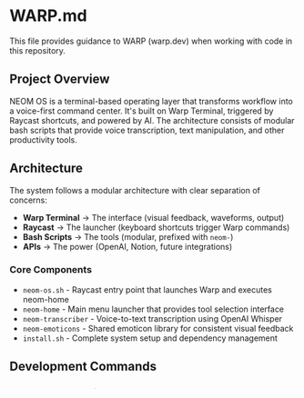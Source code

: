 # WARP.md

This file provides guidance to WARP (warp.dev) when working with code in this repository.

## Project Overview

NEOM OS is a terminal-based operating layer that transforms workflow into a voice-first command center. It's built on Warp Terminal, triggered by Raycast shortcuts, and powered by AI. The architecture consists of modular bash scripts that provide voice transcription, text manipulation, and other productivity tools.

## Architecture

The system follows a modular architecture with clear separation of concerns:

- **Warp Terminal** → The interface (visual feedback, waveforms, output)
- **Raycast** → The launcher (keyboard shortcuts trigger Warp commands)  
- **Bash Scripts** → The tools (modular, prefixed with `neom-`)
- **APIs** → The power (OpenAI, Notion, future integrations)

### Core Components

- `neom-os.sh` - Raycast entry point that launches Warp and executes neom-home
- `neom-home` - Main menu launcher that provides tool selection interface
- `neom-transcriber` - Voice-to-text transcription using OpenAI Whisper
- `neom-emoticons` - Shared emoticon library for consistent visual feedback
- `install.sh` - Complete system setup and dependency management

## Development Commands

### Setup and Installation
```bash
# Install NEOM OS and all dependencies
./install.sh

# Make scripts executable (if needed)
chmod +x neom-home neom-transcriber neom-os.sh neom-welcome install.sh

# Set up environment variables
export NEOM_OS_HOME="$(pwd)"
export PATH="$NEOM_OS_HOME:$PATH"
export OPENAI_API_KEY="your-api-key"
```

### Testing
```bash
# Test bash script syntax for all core scripts
bash -n neom-home && bash -n neom-transcriber && bash -n neom-os.sh && bash -n install.sh

# Run the GitHub Actions test suite locally (requires act or manual execution)
# Tests include: syntax validation, file permissions, directory structure, audio files

# Test individual components
./neom-home          # Test main menu
./neom-transcriber   # Test voice transcription (requires OPENAI_API_KEY)
```

### Development Tools
```bash
# Create recordings directory
mkdir -p recordings

# Launch NEOM OS
./neom-home

# Test Raycast integration (requires Raycast installed)
open -a Raycast
# Then trigger the imported neom-os.sh command
```

## File Structure & Key Patterns

### Script Naming Convention
All NEOM OS tools are prefixed with `neom-` and follow consistent patterns:
- `neom-home` - Main launcher
- `neom-transcriber` - Voice transcription tool  
- `neom-textart` - Text styling (coming soon)
- `neom-emoticons` - Shared emoticon library

### Color System
Scripts use consistent ANSI color coding:
- Matrix Green `#00FF41` → Active processes
- Purple `#875BE1` → artsea signature & neom-transcriber branding
- Blue `#0066CC` → Links and folders
- Cyan `#00FFFF` → neom-textart branding  
- Yellow `#FFE81F` → Information
- Gray → Footer/secondary information

### Directory Structure
- `/docs/` - Documentation and version management
- `/sounds/` - Audio feedback files (start, stop, thinking, complete)
- `/recordings/` - Temporary audio recordings (auto-created)
- `/backups/` - Script backups and previous versions
- `/updates/` - Version update documentation
- `/.github/` - GitHub Actions workflows and issue templates

## Dependencies & Requirements

### System Requirements
- macOS 10.15+
- Warp Terminal
- Raycast
- Homebrew

### Package Dependencies
- SoX (audio processing): `brew install sox`
- jq (JSON processing): `brew install jq` 
- OpenAI API key for transcription services

### Environment Variables
- `NEOM_OS_HOME` - Path to NEOM OS installation directory
- `OPENAI_API_KEY` - Required for neom-transcriber functionality
- `PATH` - Must include NEOM_OS_HOME for global script access

## Integration Points

### Raycast Integration
- Import `neom-os.sh` as a Raycast script command
- Configure keyboard shortcut for instant access
- Script uses AppleScript to activate Warp and execute commands

### Warp Terminal Integration  
- Scripts designed specifically for Warp's terminal interface
- Utilizes Warp's visual feedback capabilities (waveforms, colors)
- All output formatted for terminal display with proper ANSI codes

### OpenAI API Integration
- neom-transcriber uses Whisper API for voice-to-text
- Handles API errors gracefully with user-friendly messages
- Supports audio files up to 10 minutes in length

## Development Guidelines

### Error Handling
- All scripts include comprehensive error checking
- API failures provide actionable error messages
- File operations validate success before proceeding
- Missing dependencies trigger helpful installation guidance

### User Experience Patterns
- Consistent visual branding across all tools
- Audio feedback for state changes (when audio files present)
- Clear loading states during processing
- Clipboard integration for seamless workflow

### Modular Design
- Each tool is self-contained and executable independently
- Shared functionality isolated in neom-emoticons library
- Configuration centralized in environment variables
- Clean separation between UI, logic, and external API calls

## Testing Strategy

The project uses GitHub Actions for automated testing with the following validations:
- Bash syntax checking for all scripts
- File permission verification (executable status)
- Directory structure validation
- Required file existence checks (README, LICENSE, audio files)
- Dependency installation testing on macOS

When contributing, ensure all scripts pass syntax validation and maintain executable permissions.